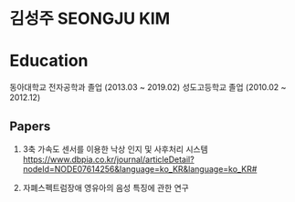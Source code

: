 # 김성주 SEONGJU KIM


# Education
동아대학교 전자공학과 졸업 (2013.03 ~ 2019.02)
성도고등학교 졸업 (2010.02 ~ 2012.12)

## Papers
1. 3축 가속도 센서를 이용한 낙상 인지 및 사후처리 시스템</br>
https://www.dbpia.co.kr/journal/articleDetail?nodeId=NODE07614256&language=ko_KR&language=ko_KR#</br>

2. 자폐스펙트럼장애 영유아의 음성 특징에 관한 연구

